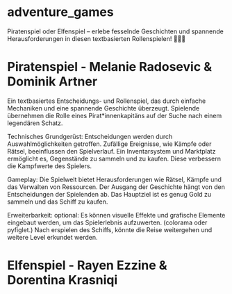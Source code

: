 # adventure_games
Piratenspiel oder Elfenspiel – erlebe fesselnde Geschichten und spannende Herausforderungen in diesen textbasierten Rollenspielen! 🏴‍☠️✨

# Piratenspiel - Melanie Radosevic & Dominik Artner

Ein textbasiertes Entscheidungs- und Rollenspiel, das durch einfache Mechaniken und eine spannende Geschichte überzeugt. 
Spielende übernehmen die Rolle eines Pirat*innenkapitäns auf der Suche nach einem legendären Schatz.

Technisches Grundgerüst:
Entscheidungen werden durch Auswahlmöglichkeiten getroffen.
Zufällige Ereignisse, wie Kämpfe oder Rätsel, beeinflussen den Spielverlauf.
Ein Inventarsystem und Marktplatz ermöglicht es, Gegenstände zu sammeln und zu kaufen. Diese verbessern die Kampfwerte des Spielers.

Gameplay:
Die Spielwelt bietet Herausforderungen wie Rätsel, Kämpfe und das Verwalten von Ressourcen.
Der Ausgang der Geschichte hängt von den Entscheidungen der Spielenden ab. Das Hauptziel ist es genug Gold zu sammeln und das Schiff zu kaufen.

Erweiterbarkeit:
optional: Es können visuelle Effekte und grafische Elemente eingebaut werden, um das Spielerlebnis aufzuwerten. (colorama oder pyfiglet.)
          Nach erspielen des Schiffs, könnte die Reise weitergehen und weitere Level erkundet werden.



# Elfenspiel - Rayen Ezzine & Dorentina Krasniqi

